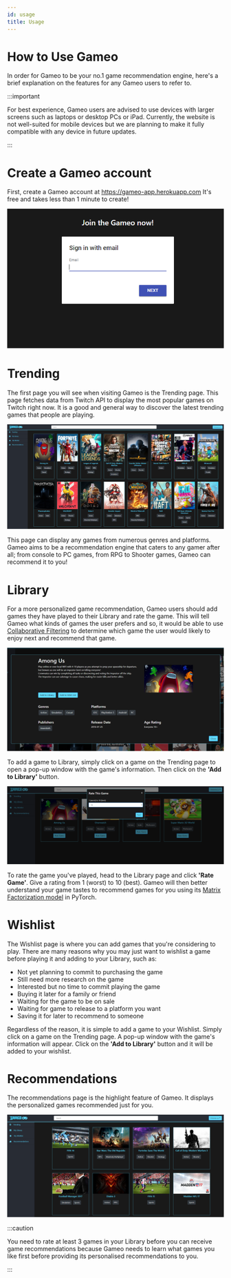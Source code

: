 ```yaml
---
id: usage
title: Usage
---
```


# How to Use Gameo

In order for Gameo to be your no.1 game recommendation engine, here's a brief explanation on the features for any Gameo users to refer to.

:::important

For best experience, Gameo users are advised to use devices with larger screens such as laptops or desktop PCs or iPad. Currently, the website is not well-suited for mobile devices but we are planning to make it fully compatible with any device in future updates.

:::

# Create a Gameo account

First, create a Gameo account at https://gameo-app.herokuapp.com It's free and takes less than 1 minute to create!

![login](../../static/img/register.PNG)

# Trending

The first page you will see when visiting Gameo is the Trending page. This page fetches data from Twitch API to display the most popular games on Twitch right now. It is a good and general way to discover the latest trending games that people are playing.

![trending](../../static/img/trending.PNG)

This page can display any games from numerous genres and platforms. Gameo aims to be a recommendation engine that caters to any gamer after all; from console to PC games, from RPG to Shooter games, Gameo can recommend it to you!

# Library

For a more personalized game recommendation, Gameo users should add games they have played to their Library and rate the game. This will tell Gameo what kinds of games the user prefers and so, it would be able to use [Collaborative Filtering](../../docs/collaborative-filtering) to determine which game the user would likely to enjoy next and recommend that game.

![lib](../../static/img/add-lib.PNG)

To add a game to Library, simply click on a game on the Trending page to open a pop-up window with the game's information. Then click on the **'Add to Library'** button.

![rate](../../static/img/rate.PNG)

To rate the game you've played, head to the Library page and click **'Rate Game'**. Give a rating from 1 (worst) to 10 (best). Gameo will then better understand your game tastes to recommend games for you using its [Matrix Factorization model](../../docs/implementing-the-model) in PyTorch.

# Wishlist

The Wishlist page is where you can add games that you're considering to play. There are many reasons why you may just want to wishlist a game before playing it and adding to your Library, such as:

- Not yet planning to commit to purchasing the game
- Still need more research on the game
- Interested but no time to commit playing the game
- Buying it later for a family or friend
- Waiting for the game to be on sale
- Waiting for game to release to a platform you want
- Saving it for later to recommend to someone

Regardless of the reason, it is simple to add a game to your Wishlist. Simply click on a game on the Trending page. A pop-up window with the game's information will appear. Click on the **'Add to Library'** button and it will be added to your wishlist.

# Recommendations

The recommendations page is the highlight feature of Gameo. It displays the personalized games recommended just for you.

![recommend](../../static/img/recommend.PNG)

:::caution

You need to rate at least 3 games in your Library before you can receive game recommendations because Gameo needs to learn what games you like first before providing its personalised recommendations to you.

:::
